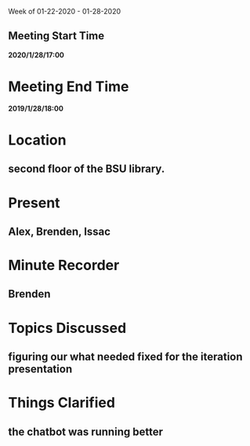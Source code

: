  Week of 01-22-2020 - 01-28-2020

## Meeting Start Time

**2020/1/28/17:00**

# Meeting End Time

**2019/1/28/18:00**

# Location

## second floor of the BSU library.

# Present

## Alex, Brenden, Issac

# Minute Recorder

## Brenden

# Topics Discussed

## figuring our what needed fixed for the iteration presentation

# Things Clarified

## the chatbot was running better
